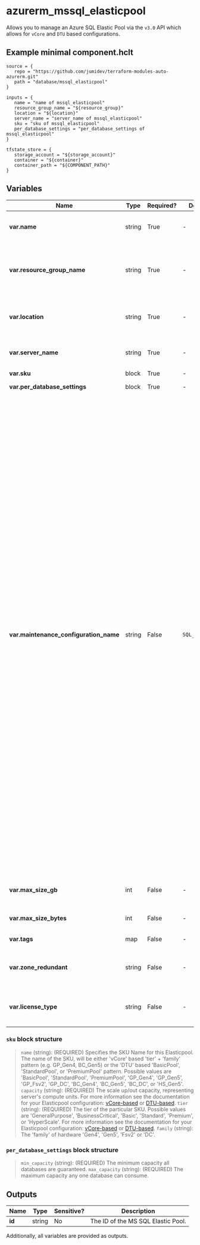 # azurerm_mssql_elasticpool

Allows you to manage an Azure SQL Elastic Pool via the `v3.0` API which allows for `vCore` and `DTU` based configurations.

## Example minimal component.hclt

```hcl
source = {
   repo = "https://github.com/jumidev/terraform-modules-auto-azurerm.git" 
   path = "database/mssql_elasticpool" 
}

inputs = {
   name = "name of mssql_elasticpool" 
   resource_group_name = "${resource_group}" 
   location = "${location}" 
   server_name = "server_name of mssql_elasticpool" 
   sku = "sku of mssql_elasticpool" 
   per_database_settings = "per_database_settings of mssql_elasticpool" 
}

tfstate_store = {
   storage_account = "${storage_account}" 
   container = "${container}" 
   container_path = "${COMPONENT_PATH}" 
}

```

## Variables

| Name | Type | Required? |  Default  |  possible values |  Description |
| ---- | ---- | --------- |  ----------- | ----------- | ----------- |
| **var.name** | string | True | -  |  -  |  The name of the elastic pool. This needs to be globally unique. Changing this forces a new resource to be created. | 
| **var.resource_group_name** | string | True | -  |  -  |  The name of the resource group in which to create the elastic pool. This must be the same as the resource group of the underlying SQL server. Changing this forces a new resource to be created. | 
| **var.location** | string | True | -  |  -  |  Specifies the supported Azure location where the resource exists. Changing this forces a new resource to be created. | 
| **var.server_name** | string | True | -  |  -  |  The name of the SQL Server on which to create the elastic pool. Changing this forces a new resource to be created. | 
| **var.sku** | block | True | -  |  -  |  A `sku` block. | 
| **var.per_database_settings** | block | True | -  |  -  |  A `per_database_settings` block. | 
| **var.maintenance_configuration_name** | string | False | `SQL_Default`  |  `SQL_Default`, `SQL_EastUS_DB_1`, `SQL_EastUS2_DB_1`, `SQL_SoutheastAsia_DB_1`, `SQL_AustraliaEast_DB_1`, `SQL_NorthEurope_DB_1`, `SQL_SouthCentralUS_DB_1`, `SQL_WestUS2_DB_1`, `SQL_UKSouth_DB_1`, `SQL_WestEurope_DB_1`, `SQL_EastUS_DB_2`, `SQL_EastUS2_DB_2`, `SQL_WestUS2_DB_2`, `SQL_SoutheastAsia_DB_2`, `SQL_AustraliaEast_DB_2`, `SQL_NorthEurope_DB_2`, `SQL_SouthCentralUS_DB_2`, `SQL_UKSouth_DB_2`, `SQL_WestEurope_DB_2`, `SQL_AustraliaSoutheast_DB_1`, `SQL_BrazilSouth_DB_1`, `SQL_CanadaCentral_DB_1`, `SQL_CanadaEast_DB_1`, `SQL_CentralUS_DB_1`, `SQL_EastAsia_DB_1`, `SQL_FranceCentral_DB_1`, `SQL_GermanyWestCentral_DB_1`, `SQL_CentralIndia_DB_1`, `SQL_SouthIndia_DB_1`, `SQL_JapanEast_DB_1`, `SQL_JapanWest_DB_1`, `SQL_NorthCentralUS_DB_1`, `SQL_UKWest_DB_1`, `SQL_WestUS_DB_1`, `SQL_AustraliaSoutheast_DB_2`, `SQL_BrazilSouth_DB_2`, `SQL_CanadaCentral_DB_2`, `SQL_CanadaEast_DB_2`, `SQL_CentralUS_DB_2`, `SQL_EastAsia_DB_2`, `SQL_FranceCentral_DB_2`, `SQL_GermanyWestCentral_DB_2`, `SQL_CentralIndia_DB_2`, `SQL_SouthIndia_DB_2`, `SQL_JapanEast_DB_2`, `SQL_JapanWest_DB_2`, `SQL_NorthCentralUS_DB_2`, `SQL_UKWest_DB_2`, `SQL_WestUS_DB_2`, `SQL_WestCentralUS_DB_1`, `SQL_FranceSouth_DB_1`, `SQL_WestCentralUS_DB_2`, `SQL_FranceSouth_DB_2`, `SQL_SwitzerlandNorth_DB_1`, `SQL_SwitzerlandNorth_DB_2`, `SQL_BrazilSoutheast_DB_1`, `SQL_UAENorth_DB_1`, `SQL_BrazilSoutheast_DB_2`, `SQL_UAENorth_DB_2`  |  The name of the Public Maintenance Configuration window to apply to the elastic pool. Valid values include `SQL_Default`, `SQL_EastUS_DB_1`, `SQL_EastUS2_DB_1`, `SQL_SoutheastAsia_DB_1`, `SQL_AustraliaEast_DB_1`, `SQL_NorthEurope_DB_1`, `SQL_SouthCentralUS_DB_1`, `SQL_WestUS2_DB_1`, `SQL_UKSouth_DB_1`, `SQL_WestEurope_DB_1`, `SQL_EastUS_DB_2`, `SQL_EastUS2_DB_2`, `SQL_WestUS2_DB_2`, `SQL_SoutheastAsia_DB_2`, `SQL_AustraliaEast_DB_2`, `SQL_NorthEurope_DB_2`, `SQL_SouthCentralUS_DB_2`, `SQL_UKSouth_DB_2`, `SQL_WestEurope_DB_2`, `SQL_AustraliaSoutheast_DB_1`, `SQL_BrazilSouth_DB_1`, `SQL_CanadaCentral_DB_1`, `SQL_CanadaEast_DB_1`, `SQL_CentralUS_DB_1`, `SQL_EastAsia_DB_1`, `SQL_FranceCentral_DB_1`, `SQL_GermanyWestCentral_DB_1`, `SQL_CentralIndia_DB_1`, `SQL_SouthIndia_DB_1`, `SQL_JapanEast_DB_1`, `SQL_JapanWest_DB_1`, `SQL_NorthCentralUS_DB_1`, `SQL_UKWest_DB_1`, `SQL_WestUS_DB_1`, `SQL_AustraliaSoutheast_DB_2`, `SQL_BrazilSouth_DB_2`, `SQL_CanadaCentral_DB_2`, `SQL_CanadaEast_DB_2`, `SQL_CentralUS_DB_2`, `SQL_EastAsia_DB_2`, `SQL_FranceCentral_DB_2`, `SQL_GermanyWestCentral_DB_2`, `SQL_CentralIndia_DB_2`, `SQL_SouthIndia_DB_2`, `SQL_JapanEast_DB_2`, `SQL_JapanWest_DB_2`, `SQL_NorthCentralUS_DB_2`, `SQL_UKWest_DB_2`, `SQL_WestUS_DB_2`, `SQL_WestCentralUS_DB_1`, `SQL_FranceSouth_DB_1`, `SQL_WestCentralUS_DB_2`, `SQL_FranceSouth_DB_2`, `SQL_SwitzerlandNorth_DB_1`, `SQL_SwitzerlandNorth_DB_2`, `SQL_BrazilSoutheast_DB_1`, `SQL_UAENorth_DB_1`, `SQL_BrazilSoutheast_DB_2`, `SQL_UAENorth_DB_2`. Defaults to `SQL_Default`. | 
| **var.max_size_gb** | int | False | -  |  -  |  The max data size of the elastic pool in gigabytes. Conflicts with `max_size_bytes`. | 
| **var.max_size_bytes** | int | False | -  |  -  |  The max data size of the elastic pool in bytes. Conflicts with `max_size_gb`. | 
| **var.tags** | map | False | -  |  -  |  A mapping of tags to assign to the resource. | 
| **var.zone_redundant** | string | False | -  |  -  |  Whether or not this elastic pool is zone redundant. `tier` needs to be `Premium` for `DTU` based or `BusinessCritical` for `vCore` based `sku`. | 
| **var.license_type** | string | False | -  |  `LicenseIncluded`, `BasePrice`  |  Specifies the license type applied to this database. Possible values are `LicenseIncluded` and `BasePrice`. | 

### `sku` block structure

> `name` (string): (REQUIRED) Specifies the SKU Name for this Elasticpool. The name of the SKU, will be either 'vCore' based 'tier' + 'family' pattern (e.g. GP_Gen4, BC_Gen5) or the 'DTU' based 'BasicPool', 'StandardPool', or 'PremiumPool' pattern. Possible values are 'BasicPool', 'StandardPool', 'PremiumPool', 'GP_Gen4', 'GP_Gen5', 'GP_Fsv2', 'GP_DC', 'BC_Gen4', 'BC_Gen5', 'BC_DC', or 'HS_Gen5'.
> `capacity` (string): (REQUIRED) The scale up/out capacity, representing server's compute units. For more information see the documentation for your Elasticpool configuration: [vCore-based](https://docs.microsoft.com/azure/sql-database/sql-database-vcore-resource-limits-elastic-pools) or [DTU-based](https://docs.microsoft.com/azure/sql-database/sql-database-dtu-resource-limits-elastic-pools).
> `tier` (string): (REQUIRED) The tier of the particular SKU. Possible values are 'GeneralPurpose', 'BusinessCritical', 'Basic', 'Standard', 'Premium', or 'HyperScale'. For more information see the documentation for your Elasticpool configuration: [vCore-based](https://docs.microsoft.com/azure/sql-database/sql-database-vcore-resource-limits-elastic-pools) or [DTU-based](https://docs.microsoft.com/azure/sql-database/sql-database-dtu-resource-limits-elastic-pools).
> `family` (string): The 'family' of hardware 'Gen4', 'Gen5', 'Fsv2' or 'DC'.

### `per_database_settings` block structure

> `min_capacity` (string): (REQUIRED) The minimum capacity all databases are guaranteed.
> `max_capacity` (string): (REQUIRED) The maximum capacity any one database can consume.



## Outputs

| Name | Type | Sensitive? | Description |
| ---- | ---- | --------- | --------- |
| **id** | string | No  | The ID of the MS SQL Elastic Pool. | 

Additionally, all variables are provided as outputs.
